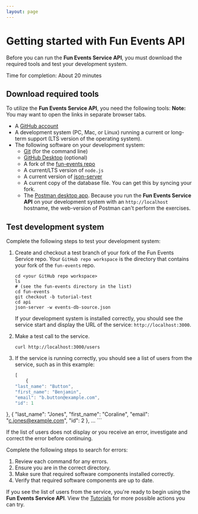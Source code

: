 ```yaml
---
layout: page
---
```


# Getting started with Fun Events API

Before you can run the **Fun Events Service API**, you must download the required tools and
test your development system.

Time for completion: About 20 minutes

## Download required tools

To utilize the **Fun Events Service API**, you need the following tools:
**Note:** You may want to open the links in separate browser tabs.

* A [GitHub account](https://github.com)
* A development system (PC, Mac, or Linux) running a current or
long-term support (LTS version of the operating system).
* The following software on your development system:
    * [Git](https://docs.github.com/en/get-started/quickstart/set-up-git) (for the command line)
    * [GitHub Desktop](https://desktop.github.com) (optional)
    * A fork of the [fun-events repo](https://github.com/ctitmus19/fun-events)
    * A current/LTS version of `node.js`
    * A current version of [json-server](https://www.npmjs.com/package/json-server)
    * A current copy of the database file. You can get this by syncing your fork.
    * The [Postman desktop app](https://www.postman.com/downloads/). Because you run the **Fun Events Service API** on your development system with an `http://localhost` hostname, the web-version of Postman can't perform the exercises.

## Test development system

Complete the following steps to test your development system:

1. Create and checkout a test branch of your fork of the Fun Events Service repo. Your `GitHub repo workspace` is the directory that contains your fork of the `fun-events` repo.

    ```shell
    cd <your GitHub repo workspace>
    ls
    # (see the fun-events directory in the list)
    cd fun-events
    git checkout -b tutorial-test
    cd api
    json-server -w events-db-source.json
    ```

    If your development system is installed correctly, you should see
    the service start and display the URL of the service: `http://localhost:3000`.

2. Make a test call to the service.

    ```shell
    curl http://localhost:3000/users
    ```

3. If the service is running correctly, you should see a list of users from the service, such as in this example:

    ```js
    [
        {
    "last_name": "Button",
    "first_name": "Benjamin",
    "email": "b.button@example.com",
    "id": 1
  },
  {
    "last_name": "Jones",
    "first_name": "Coraline",
    "email": "c.jones@example.com",
    "id": 2
  },
        ...
    ```

If the list of users does not display or you receive an error,
 investigate and correct the error before continuing.

 Complete the following steps to search for errors:
1. Review each command for any errors.
2. Ensure you are in the correct directory.
3. Make sure that required software components installed correctly.
4. Verify that required software components are up to date.

If you see the list of users from the service, you're ready to begin using the **Fun Events Service API**.
View the [Tutorials](../tutorials/) for more possible actions you can try.

